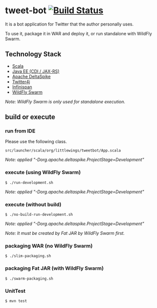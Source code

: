 # tweet-bot [![Build Status](https://travis-ci.org/kazuhira-r/tweet-bot.svg?branch=master)](https://travis-ci.org/kazuhira-r/tweet-bot)
It is a bot application for Twitter that the author personally uses.

To use it, package it in WAR and deploy it, or run standalone with WildFly Swarm.

## Technology Stack

* [Scala](https://www.scala-lang.org/)
* [Java EE (CDI / JAX-RS)](http://www.oracle.com/technetwork/java/javaee/overview/index.html)
* [Apache DeltaSpike](https://deltaspike.apache.org/)
* [Twitter4j](http://twitter4j.org/)
* [Infinispan](http://infinispan.org/)
* [WildFly Swarm](http://wildfly-swarm.io/)

*Note: WildFly Swarm is only used for standalone execution.*

## build or execute

### run from IDE
Please use the following class.
```shellscript
src/launcher/scala/org/littlewings/tweetbot/App.scala
```

*Note: applied "-Dorg.apache.deltaspike.ProjectStage=Development"*

### execute (using WildFly Swarm)
```shellscript
$ ./run-development.sh
```

*Note: applied "-Dorg.apache.deltaspike.ProjectStage=Development"*

### execute (without build)
```shellscript
$ ./no-build-run-development.sh
```

*Note: applied "-Dorg.apache.deltaspike.ProjectStage=Development"*

*Note: It must be created by Fat JAR by WildFly Swarm first.*

### packaging WAR (no WildFly Swarm)
```shellscript
$ ./slim-packaging.sh
```

### packaging Fat JAR (with WildFly Swarm)
```shellscript
$ ./swarm-packaging.sh
```

### UnitTest
```shellscript
$ mvn test
```